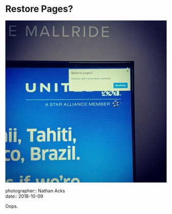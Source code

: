 # Restore Pages?

![An outdoor “smart” advertisement, displaying an error that makes it obvious that it’s running the ads through Google Chrome](assets/2018-10-09-restore-pages.webp)

photographer:: Nathan Acks  
date:: 2018-10-09

Oops.
